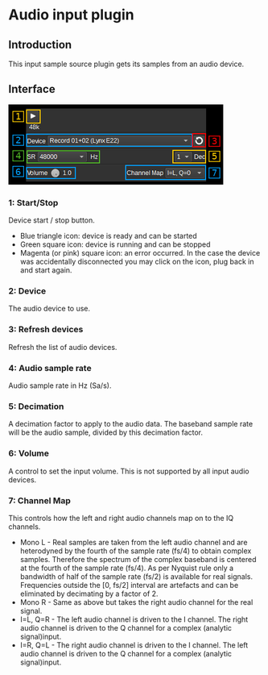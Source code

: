 <h1>Audio input plugin</h1>

<h2>Introduction</h2>

This input sample source plugin gets its samples from an audio device.

<h2>Interface</h2>

![Audio input plugin GUI](../../../doc/img/AudioInput_plugin.png)

<h3>1: Start/Stop</h3>

Device start / stop button.

  - Blue triangle icon: device is ready and can be started
  - Green square icon: device is running and can be stopped
  - Magenta (or pink) square icon: an error occurred. In the case the device was accidentally disconnected you may click on the icon, plug back in and start again.

<h3>2: Device</h3>

The audio device to use.

<h3>3: Refresh devices</h3>

Refresh the list of audio devices.

<h3>4: Audio sample rate</h3>

Audio sample rate in Hz (Sa/s).

<h3>5: Decimation</h3>

A decimation factor to apply to the audio data. The baseband sample rate will be the audio sample, divided by this decimation factor.

<h3>6: Volume</h3>

A control to set the input volume. This is not supported by all input audio devices.

<h3>7: Channel Map</h3>

This controls how the left and right audio channels map on to the IQ channels.

* Mono L - Real samples are taken from the left audio channel and are heterodyned by the fourth of the sample rate (fs/4) to obtain complex samples. Therefore the spectrum of the complex baseband is centered at the fourth of the sample rate (fs/4). As per Nyquist rule only a bandwidth of half of the sample rate (fs/2) is available for real signals. Frequencies outside the [0, fs/2] interval are artefacts and can be eliminated by decimating by a factor of 2.
* Mono R - Same as above but takes the right audio channel for the real signal.
* I=L, Q=R - The left audio channel is driven to the I channel. The right audio channel is driven to the Q channel for a complex (analytic signal)input.
* I=R, Q=L - The right audio channel is driven to the I channel. The left audio channel is driven to the Q channel for a complex (analytic signal)input.
